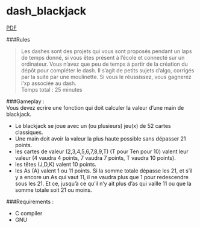# dash_blackjack

[PDF](https://mega.nz/#!tx5FAR4K!OyHa0UJrDTnSitUukj8opuW6LEUJPV7buoOhL2J3A9Q)  

###Rules  
>Les dashes sont des projets qui vous sont proposés pendant un laps de temps donné, si vous êtes présent à l’école et connecté sur un ordinateur. Vous n’avez que peu de temps à partir de la création du dépôt pour compléter le dash. Il s’agit de petits sujets d’algo, corrigés par la suite par une moulinette. Si vous le réussissez, vous gagnerez l’xp associée au dash.  
> Temps total : 25 minutes  

###Gameplay :  
Vous devez ecrire une fonction qui doit calculer la valeur d’une main de blackjack.  
- Le blackjack se joue avec un (ou plusieurs) jeu(x) de 52 cartes classiques.  
- Une main doit avoir la valeur la plus haute possible sans dépasser 21 points.  
- les cartes de valeur (2,3,4,5,6,7,8,9,T) (T pour Ten pour 10) valent leur valeur (4 vaudra 4 points, 7 vaudra 7 points, T vaudra 10 points).  
- les têtes (J,D,K) valent 10 points.  
- les As (A) valent 1 ou 11 points. Si la somme totale dépasse les 21, et s’il y a encore un As qui vaut 11, il ne vaudra plus que 1 pour redescendre sous les 21. Et ce, jusqu’à ce qu’il n’y ait plus d’as qui vaille 11 ou que la somme totale soit 21 ou moins.  

###Requirements :  
- C compiler  
- GNU  
